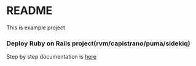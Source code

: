 # README

This is example project

### Deploy Ruby on Rails project(rvm/capistrano/puma/sidekiq)

Step by step documentation is [here](https://dev.webcity.com.ua/posts/deploy-ruby-on-rails/)

